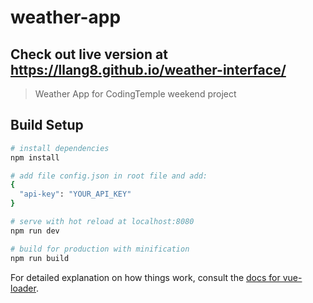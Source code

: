 # weather-app
## Check out live version at https://llang8.github.io/weather-interface/

> Weather App for CodingTemple weekend project

## Build Setup

``` bash
# install dependencies
npm install

# add file config.json in root file and add:
{
  "api-key": "YOUR_API_KEY"
}

# serve with hot reload at localhost:8080
npm run dev

# build for production with minification
npm run build

```

For detailed explanation on how things work, consult the [docs for vue-loader](http://vuejs.github.io/vue-loader).
